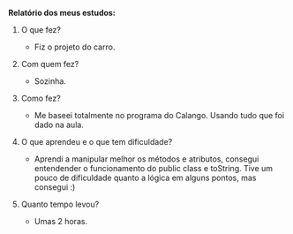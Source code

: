 **Relatório dos meus estudos:**

1. O que fez?
    - Fiz o projeto do carro.

2. Com quem fez?
    - Sozinha.

3. Como fez?
    - Me baseei totalmente no programa do Calango. Usando tudo que foi dado na aula.

4. O que aprendeu e o que tem dificuldade?
    - Aprendi a manipular melhor os métodos e atributos, consegui entendender o funcionamento do public class e toString. Tive um pouco de dificuldade quanto a lógica em alguns pontos, mas consegui :)

5. Quanto tempo levou?
    - Umas 2 horas.